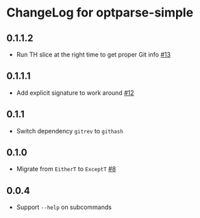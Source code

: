 # ChangeLog for optparse-simple

## 0.1.1.2

* Run TH slice at the right time to get proper Git info [#13](https://github.com/fpco/optparse-simple/issues/13)

## 0.1.1.1

* Add explicit signature to work around [#12](https://github.com/fpco/optparse-simple/issues/12)

## 0.1.1

* Switch dependency `gitrev` to `githash`

## 0.1.0

* Migrate from `EitherT` to `ExceptT`
  [#8](https://github.com/fpco/optparse-simple/issues/8)

## 0.0.4

* Support `--help` on subcommands
